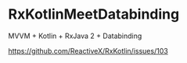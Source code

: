 # RxKotlinMeetDatabinding
MVVM + Kotlin + RxJava 2 + Databinding

https://github.com/ReactiveX/RxKotlin/issues/103
